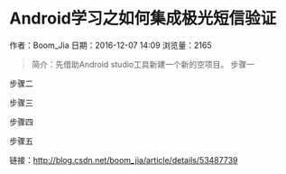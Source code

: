 # Android学习之如何集成极光短信验证
作者：Boom_Jia
日期：2016-12-07 14:09
浏览量：2165
> 简介：先借助Android studio工具新建一个新的空项目。
步骤一


步骤二



步骤三



步骤四



步骤五

 链接：http://blog.csdn.net/boom_jia/article/details/53487739
